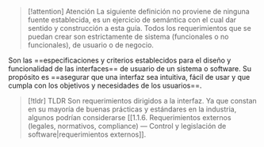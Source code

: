 > [!attention] Atención
> La siguiente definición no proviene de ninguna fuente establecida, es un ejercicio de semántica con el cual dar sentido y construcción a esta guía. Todos los requerimientos que se puedan crear son estrictamente de sistema (funcionales o no funcionales), de usuario o de negocio.

Son las ==especificaciones y criterios establecidos para el diseño y funcionalidad de las interfaces== de usuario de un sistema o software. Su propósito es ==asegurar que una interfaz sea intuitiva, fácil de usar y que cumpla con los objetivos y necesidades de los usuarios==.

> [!tldr] TLDR
> Son requerimientos dirigidos a la interfaz. Ya que constan en su mayoría de buenas prácticas y estándares en la industria, algunos podrían considerarse [[1.1.6. Requerimientos externos (legales, normativos, compliance) — Control y legislación de software|requerimientos externos]]. 
